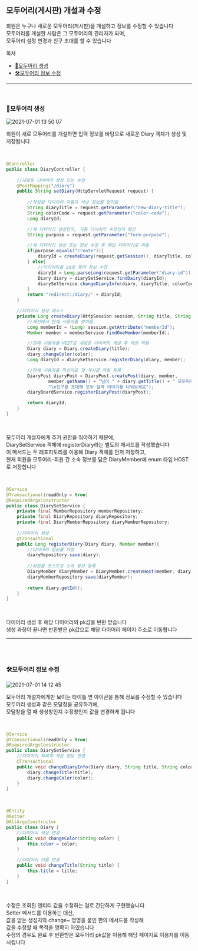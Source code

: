## 모두어리(게시판) 개설과 수정  

회원은 누구나 새로운 모두어리(게시판)을 개설하고 정보를 수정할 수 있습니다  
모두어리를 개설한 사람은 그 모두어리의 관리자가 되며,  
모두어리 설정 변경과 친구 초대를 할 수 있습니다  

목차 
- [🎉모두어리 생성](#모두어리-생성)  
- [🛠️모두어리 정보 수정](##%EF%B8%8F모두어리-정보-수정)  

<hr>
<br/>

### 🎉모두어리 생성  

![2021-07-01 13 50 07](https://user-images.githubusercontent.com/80666066/124066565-dc79dc00-da73-11eb-8fc8-47ddfde5d5ba.gif)

회원이 새로 모두어리를 개설하면 입력 정보를 바탕으로 새로운 Diary 객체가 생성 및 저장됩니다  

<br/>

```java
@Controller
public class DiaryController {
  
    //새로운 다이어리 생성 또는 수정
    @PostMapping("/diary")
    public String setDiary(HttpServletRequest request) {
    
        //작성된 다이어리 이름과 색상 정보를 얻어옴
        String diaryTitle = request.getParameter("new-diary-title");
        String colorCode = request.getParameter("color-code");
        Long diaryId;

        //새 다이어리 생성인지, 기존 다이어리 수정인지 확인
        String purpose = request.getParameter("form-purpose");

        //새 다이어리 생성 또는 정보 수정 후 해당 다이어리로 이동
        if(purpose.equals("create")){
            diaryId = createDiary(request.getSession(), diaryTitle, colorCode);
        } else{
            //다이어리를 id로 찾아 정보 수정
            diaryId = Long.parseLong(request.getParameter("diary-id"));
            Diary diary = diarySetService.findDairy(diaryId);
            diarySetService.changeDiaryInfo(diary, diaryTitle, colorCode);
        }
        return "redirect:/diary/" + diaryId;
    }

    //다이어리 생성 메소드
    private Long createDiary(HttpSession session, String title, String color) {
        //세션에서 현재 사용자를 받아옴
        Long memberId = (Long) session.getAttribute("memberId");
        Member member = memberService.findOneMember(memberId);

        //현재 사용자를 HOST로 새로운 다이어리 개설 후 색상 적용
        Diary diary = Diary.createDiary(title);
        diary.changeColor(color);
        Long diaryId = diarySetService.registerDiary(diary, member);

        //현재 사용자를 작성자로 첫 게시글 자동 등록
        DiaryPost diaryPost = DiaryPost.createPost(diary, member,
                member.getName() + "님이 " + diary.getTitle() + " 모두어리를 개설했습니다!" +
                "\n친구를 초대해 모두 함께 이야기를 나눠보세요");
        diaryBoardService.registerDiaryPost(diaryPost);

        return diaryId;
    }
}
```

<br/>

모두어리 개설자에게 추가 권한을 줘야하기 때문에,  
DiarySetService 객체에 registerDiary라는 별도의 메서드를 작성했습니다  
이 메서드는 두 레포지토리를 이용해 Diary 객체를 먼저 저장하고,  
현재 회원을 모두어리-회원 간 소속 정보를 담은 DiaryMember에 enum 타입 HOST로 저장합니다  

<br/>  

```java
@Service
@Transactional(readOnly = true)
@RequiredArgsConstructor
public class DiarySetService {
    private final MemberRepository memberRepository;
    private final DiaryRepository diaryRepository;
    private final DiaryMemberRepository diaryMemberRepository;
  
    //다이어리 생성
    @Transactional
    public Long registerDiary(Diary diary, Member member){
        //다이어리 정보를 저장
        diaryRepository.save(diary);
      
        //회원을 호스트로 소속 정보 등록
        DiaryMember diaryMember = DiaryMember.createHost(member, diary);
        diaryMemberRepository.save(diaryMember);
      
        return diary.getId();
    }
}
```

<br/>

다이어리 생성 후 해당 다이어리의 pk값을 반환 받습니다  
생성 과정이 끝나면 반환받은 pk값으로 해당 다이어리 페이지 주소로 이동합니다  

<hr>
<br/><br/>

### 🛠️모두어리 정보 수정  

![2021-07-01 14 12 45](https://user-images.githubusercontent.com/80666066/124070455-d3d7d480-da78-11eb-8c47-c70de0810c18.gif)

모두어리 개설자에게만 보이는 타이틀 옆 아이콘을 통해 정보를 수정할 수 있습니다  
모두어리 생성과 같은 모달창을 공유하기에,  
모달창을 열 때 생성창인지 수정창인지 값을 변경하게 됩니다  

<br/>

```java
@Service
@Transactional(readOnly = true)
@RequiredArgsConstructor
public class DiarySetService {
    //다이어리 제목과 색상 정보 변경
    @Transactional
    public void changeDiaryInfo(Diary diary, String title, String color) {
        diary.changeTitle(title);
        diary.changeColor(color);
    }
}
```

<br/>

```java
@Entity
@Getter
@AllArgsConstructor
public class Diary {
    //다이어리 색상 변경
    public void changeColor(String color) {
        this.color = color;
    }

    //다이어리 이름 변경
    public void changeTitle(String title) {
        this.title = title;
    }
}
```

<br/> 

수정은 조회된 엔티티 값을 수정하는 걸로 간단하게 구현했습니다  
Setter 메서드를 이용하는 대신,  
값을 받는 생성자와 change~ 명명을 붙인 편의 메서드를 작성해  
값을 수정할 때 목적을 명확히 하였습니다  
수정의 경우도 완료 후 반환받은 모두어리 pk값을 이용해 해당 페이지로 이용자를 이동시킵니다  

<br/>


